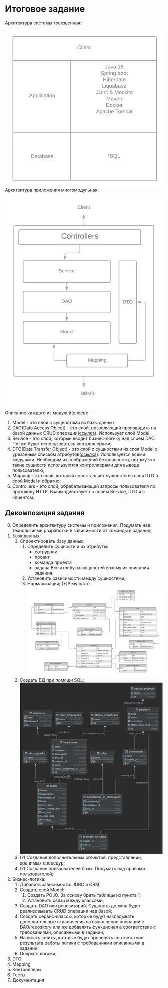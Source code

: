 # Итоговое задание
Архитектура системы трехзвенная:

![](система.png)
Архитектура приложения многомодульная:
![](приложение.png)
Описание каждого из модулей(слоёв):
1) Model - это слой с сущностями из базы данных
2) DAO(Data Access Object) - это слой, позволяющий производить на базой данных CRUD операции([ссылка][1]). Использует слой Model;
3) Service - это слой, который вводит бизнес-логику над слоем DAO. Позже будет использоваться контроллерами;
4) DTO(Data Transfer Object) - это слой с сущностями из слоя Model с урезанным списком атрибутов([ссылка][2]). Используется всеми модулями. Необходим из соображений безопасности, потому что такие сущности используются контроллерами для вывода пользователю;
5) Mapping - это слой, который сопоставляет сущности из слоя DTO в слой Model и обратно;
6) Controllers - это слой, обрабатывающий запросы пользователя по протоколу HTTP. Взаимодействует со слоем Service, DTO и с клиентом.

## Декомпозиция задания
0) Определить архитектуру системы и приложения. Подумать над технологиями разработки в зависимости от команды и задания;
1) База данных:
   1) Спроектировать базу данных:
      1) Определить сущности и их атрибуты:
         - сотрудник
         - проект
         - команда проекта
         - задача
         Все атрибуты сущностей возьму из описания задания.
      2) Установить зависимости между сущностями;
      3) Нормализация;
         (*)Результат:
      ![](БД_проектирование.png)
   2) Создать БД при помощи SQL;
      ![](БД_создание.png)
   3) (?) Создание дополнительных объектов: представлений, хранимых процедур;
   4) (?) Создание пользователей базы. Подумать над правами пользователей;
2) Бизнес-логика:
   1) Добавить зависимости: JDBC и ORM;
   2) Создать слой Model:
      1) Создать POJO. За основу брать таблицы из пункта 1;
      2) Установить связи между классами;
   3) Создать DAO или репозиторий. Сущность должна будет реализовывать CRUD операции над базой;
   4) Создать сервис-классы, которые будут накладывать дополнительные ограничения на выполнение операций с DAO/repository или же добавлять функционал в соответствие с требованиями, описанными в задании;
   5) Написать юниты, которые будут проверять соответствие результата работы логики с требованиями описанными в задании;
   6) Покрыть логами;
3) DTO
4) Mapping
5) Контроллеры
6) Тесты
7) Документация

[//]: # (Ресурсы)
[1]: https://colin-but.medium.com/dao-pattern-explained-895b65436f1c
[2]: https://blog.devgenius.io/dissecting-the-dto-pattern-ac3e54d0e4c8